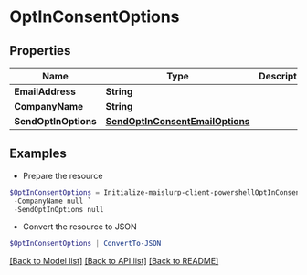 # OptInConsentOptions
## Properties

Name | Type | Description | Notes
------------ | ------------- | ------------- | -------------
**EmailAddress** | **String** |  | 
**CompanyName** | **String** |  | [optional] 
**SendOptInOptions** | [**SendOptInConsentEmailOptions**](SendOptInConsentEmailOptions) |  | [optional] 

## Examples

- Prepare the resource
```powershell
$OptInConsentOptions = Initialize-maislurp-client-powershellOptInConsentOptions  -EmailAddress null `
 -CompanyName null `
 -SendOptInOptions null
```

- Convert the resource to JSON
```powershell
$OptInConsentOptions | ConvertTo-JSON
```

[[Back to Model list]](../README#documentation-for-models) [[Back to API list]](../README#documentation-for-api-endpoints) [[Back to README]](../README)

